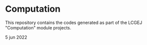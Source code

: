 # Computation
This repository contains the codes generated as part of the LCGEJ "Computation" module projects.

5 jun 2022

